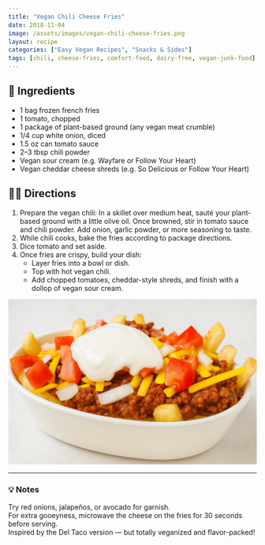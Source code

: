 ```yaml
---
title: "Vegan Chili Cheese Fries"
date: 2018-11-04
image: /assets/images/vegan-chili-cheese-fries.png
layout: recipe
categories: ["Easy Vegan Recipes", "Snacks & Sides"]
tags: [chili, cheese-fries, comfort-food, dairy-free, vegan-junk-food]
---
```


## 🧾 Ingredients

- 1 bag frozen french fries  
- 1 tomato, chopped  
- 1 package of plant-based ground (any vegan meat crumble)  
- 1/4 cup white onion, diced  
- 1.5 oz can tomato sauce  
- 2–3 tbsp chili powder  
- Vegan sour cream (e.g. Wayfare or Follow Your Heart)  
- Vegan cheddar cheese shreds (e.g. So Delicious or Follow Your Heart)  

## 👩‍🍳 Directions

1. Prepare the vegan chili: In a skillet over medium heat, sauté your plant-based ground with a little olive oil. Once browned, stir in tomato sauce and chili powder. Add onion, garlic powder, or more seasoning to taste.
2. While chili cooks, bake the fries according to package directions.
3. Dice tomato and set aside.
4. Once fries are crispy, build your dish:  
   - Layer fries into a bowl or dish.  
   - Top with hot vegan chili.  
   - Add chopped tomatoes, cheddar-style shreds, and finish with a dollop of vegan sour cream.

![Vegan Chili Cheese Fries](/assets/images/vegan-chili-cheese-fries.png)

---

### 💡 Notes

Try red onions, jalapeños, or avocado for garnish.  
For extra gooeyness, microwave the cheese on the fries for 30 seconds before serving.  
Inspired by the Del Taco version — but totally veganized and flavor-packed!

